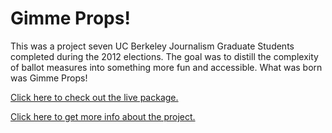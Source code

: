 Gimme Props!
==========

This was a project seven UC Berkeley Journalism Graduate Students completed during the 2012 elections. The goal was to distill the complexity of ballot measures into something more fun and accessible. What was born was Gimme Props!


<a href="http://gimmeprops.us">Click here to check out the live package.<a>

<a href="http://gimmeprops.us/about.html">Click here to get more info about the project.<a>
